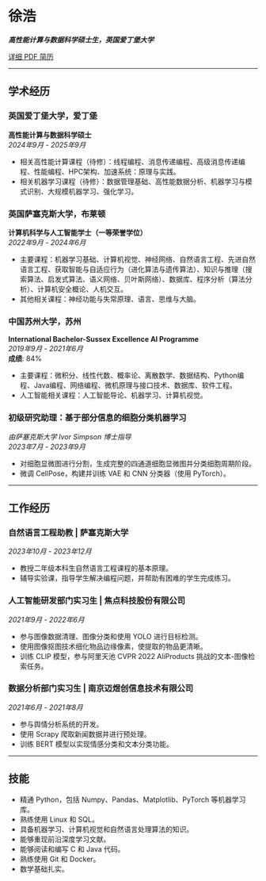 
# 徐浩

***高性能计算与数据科学硕士生，英国爱丁堡大学***

[详细 PDF 简历](/Hao_Xu_CV-zh.pdf)

---

## 学术经历

### 英国爱丁堡大学，爱丁堡  
**高性能计算与数据科学硕士**  
*2024年9月 - 2025年9月*

- 相关高性能计算课程（待修）：线程编程、消息传递编程、高级消息传递编程、性能编程、HPC架构、加速系统：原理与实践。
- 相关机器学习课程（待修）：数据管理基础、高性能数据分析、机器学习与模式识别、大规模机器学习、强化学习。

### 英国萨塞克斯大学，布莱顿  
**计算机科学与人工智能学士（一等荣誉学位）**  
*2022年9月 - 2024年6月*

- 主要课程：机器学习基础、计算机视觉、神经网络、自然语言工程、先进自然语言工程、获取智能与自适应行为（进化算法与遗传算法）、知识与推理（搜索算法、启发式算法、语义网络、贝叶斯网络）、数据库、程序分析（算法分析）、计算机安全概论、人机交互。
- 其他相关课程：神经功能与失常原理、语言、思维与大脑。

### 中国苏州大学，苏州  
**International Bachelor-Sussex Excellence AI Programme**  
*2019年9月 - 2021年6月*  
**成绩**: 84%

- 主要课程：微积分、线性代数、概率论、离散数学、数据结构、Python编程、Java编程、网络编程、微机原理与接口技术、数据库、软件工程。
- 人工智能相关课程：人工智能导论、机器学习、计算机视觉。

### 初级研究助理：基于部分信息的细胞分类机器学习  
*由萨塞克斯大学 Ivor Simpson 博士指导*  
*2023年7月 - 2023年9月*

- 对细胞显微图进行分割，生成完整的四通道细胞显微图并分类细胞周期阶段。
- 微调 CellPose，构建并训练 VAE 和 CNN 分类器（使用 PyTorch）。

---

## 工作经历

### 自然语言工程助教 | 萨塞克斯大学  
*2023年10月 - 2023年12月*

- 教授二年级本科生自然语言工程课程的基本原理。
- 辅导实验课，指导学生解决编程问题，并帮助有困难的学生完成练习。

### 人工智能研发部门实习生 | 焦点科技股份有限公司  
*2021年9月 - 2022年6月*

- 参与图像数据清理、图像分类和使用 YOLO 进行目标检测。
- 使用图像抠图技术细化物品边缘像素，使提取的物品更清晰。
- 训练 CLIP 模型，参与阿里天池 CVPR 2022 AliProducts 挑战的文本-图像检索任务。

### 数据分析部门实习生 | 南京迈煜创信息技术有限公司  
*2021年6月 - 2021年8月*

- 参与舆情分析系统的开发。
- 使用 Scrapy 爬取新闻数据并进行预处理。
- 训练 BERT 模型以实现情感分类和文本分类功能。

---

## 技能

- 精通 Python，包括 Numpy、Pandas、Matplotlib、PyTorch 等机器学习库。
- 熟练使用 Linux 和 SQL。
- 具备机器学习、计算机视觉和自然语言处理算法的知识。
- 能够重现前沿深度学习文献。
- 能够阅读和编写 C 和 Java 代码。
- 熟练使用 Git 和 Docker。
- 数学基础扎实。

